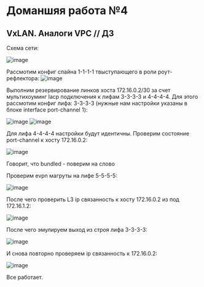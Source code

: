 # Доманшяя работа №4
## VxLAN. Аналоги VPC // ДЗ 

Схема сети:

![image](https://github.com/user-attachments/assets/d821ad62-dac3-4aac-acec-3710660b1e94)

Рассмотим конфиг спайна 1-1-1-1 твыступающего в роли роут-рефлектора:
![image](https://github.com/user-attachments/assets/cb7ad9e5-4b0d-4311-8868-8818ab1c0970)

Выполним резервирование линков хоста 172.16.0.2/30 за счет мультихоуминг lacp подключения к лифам 3-3-3-3 и 4-4-4-4. 
Для этого рассмотим конфиг лифа: 3-3-3-3 (нужные нам настройки указаны в блоке interface port-channel 1):

![image](https://github.com/user-attachments/assets/d16c5a7b-ba92-41fa-9dfa-852539d85734)
![image](https://github.com/user-attachments/assets/0861743b-5948-4977-9384-109b1731ba1e)

Для лифа 4-4-4-4 настройки будут идентичны. 
Проверим состояние port-channel к хосту 172.16.0.2:

![image](https://github.com/user-attachments/assets/b6194d9e-2c3e-47ee-be8e-4eb596b5e583)

Говорит, что bundled - поверим на слово

Проверим evpn магруты на лифе 5-5-5-5:

![image](https://github.com/user-attachments/assets/3157dcdb-c684-417f-9826-019febf31653)


После чего проверить L3 ip связанность к хосту 172.16.0.2 из под 172.16.1.2:

![image](https://github.com/user-attachments/assets/8c81ce63-abc8-460a-b5f3-31d0a1fe4e54)

После чего эмулируем выход из строя лифа 3-3-3-3:

![image](https://github.com/user-attachments/assets/2a6a9978-b9ad-4da1-b49a-0cf2ce16c925)

И снова повторно проверяем ip связанность к 172.16.0.2:

![image](https://github.com/user-attachments/assets/bbb4dc4f-250a-463e-9faf-b7de364d3036)

Все работает.
